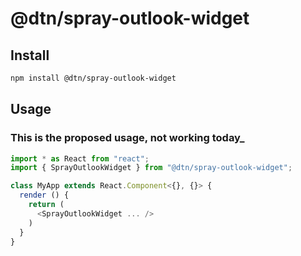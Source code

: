 # @dtn/spray-outlook-widget

## Install

```sh
npm install @dtn/spray-outlook-widget
```

## Usage

### This is the proposed usage, not working today\_

```TypeScript
import * as React from "react";
import { SprayOutlookWidget } from "@dtn/spray-outlook-widget";

class MyApp extends React.Component<{}, {}> {
  render () {
    return (
      <SprayOutlookWidget ... />
    )
  }
}
```
